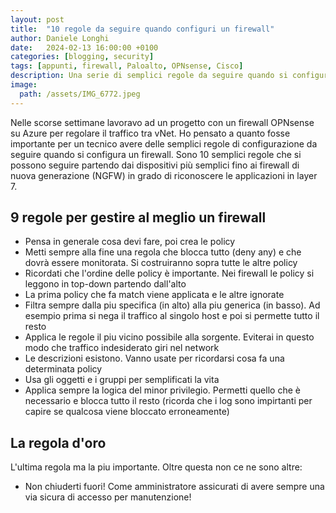 ```yaml
---
layout: post
title:  "10 regole da seguire quando configuri un firewall"
author: Daniele Longhi
date:   2024-02-13 16:00:00 +0100
categories: [blogging, security]
tags: [appunti, firewall, Paloalto, OPNsense, Cisco] 
description: Una serie di semplici regole da seguire quando si configura un firewall per evitare di commettere errori.
image:
  path: /assets/IMG_6772.jpeg
---
```

Nelle scorse settimane lavoravo ad un progetto con un firewall OPNsense su Azure per regolare il traffico tra vNet. Ho pensato a quanto fosse importante per un tecnico avere delle semplici regole di configurazione da seguire quando si configura un firewall.
Sono 10 semplici regole che si possono seguire partendo dai dispositivi più semplici fino ai firewall di nuova generazione (NGFW) in grado di riconoscere le applicazioni in layer 7.

## 9 regole per gestire al meglio un firewall
- Pensa in generale cosa devi fare, poi crea le policy
- Metti sempre alla fine una regola che blocca tutto (deny any) e che dovrà essere monitorata. Si costruiranno sopra tutte le altre policy
- Ricordati che l'ordine delle policy è importante. Nei firewall le policy si leggono in top-down partendo dall'alto
- La prima policy che fa match viene applicata e le altre ignorate
- Filtra sempre dalla piu specifica (in alto) alla piu generica (in basso). Ad esempio prima si nega il traffico al singolo host e poi si permette tutto il resto
- Applica le regole il piu vicino possibile alla sorgente. Eviterai in questo modo che traffico indesiderato giri nel network
- Le descrizioni esistono. Vanno usate per ricordarsi cosa fa una determinata policy
- Usa gli oggetti e i gruppi per semplificati la vita
- Applica sempre la logica del minor privilegio. Permetti quello che è necessario e blocca tutto il resto (ricorda che i log sono impirtanti per capire se qualcosa viene bloccato erroneamente)

## La regola d'oro
L'ultima regola ma la piu importante. Oltre questa non ce ne sono altre:
- Non chiuderti fuori! Come amministratore assicurati di avere sempre una via sicura di accesso per manutenzione!